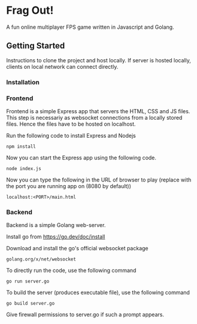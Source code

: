 # Frag Out!

A fun online multiplayer FPS game written in Javascript and Golang.

## Getting Started

Instructions to clone the project and host locally. If server is hosted locally, clients on local network can connect directly.

### Installation

### Frontend

Frontend is a simple Express app that servers the HTML, CSS and JS files. This step is necessariy as websocket connections from a locally stored files. Hence the files have to be hosted on localhost.

Run the following code to install Express and Nodejs
```
npm install
```

Now you can start the Express app using the following code.
```
node index.js
```

Now you can type the following in the URL of browser to play (replace <PORT> with the port you are running app on (8080 by default))
```
localhost:<PORT>/main.html
```

### Backend

Backend is a simple Golang web-server. 

Install go from https://go.dev/doc/install

Download and install the go's official websocket package
```
golang.org/x/net/websocket
```

To directly run the code, use the following command
```
go run server.go
```

To build the server (produces executable file), use the following command
```
go build server.go
```

Give firewall permissions to server.go if such a prompt appears.
